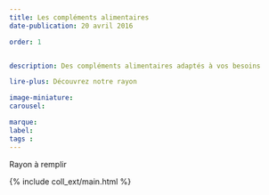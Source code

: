 ```yaml
---
title: Les compléments alimentaires
date-publication: 20 avril 2016

order: 1


description: Des compléments alimentaires adaptés à vos besoins

lire-plus: Découvrez notre rayon

image-miniature:
carousel: 

marque: 
label:
tags : 
---
```


<!-- ******************************** -->
<!-- **** intro rayon **** -->

Rayon à remplir

<!-- **** fin intro rayon ********* -->
<!-- ****************************** -->
<!--fin-excerpt-->

{% include coll_ext/main.html %}

